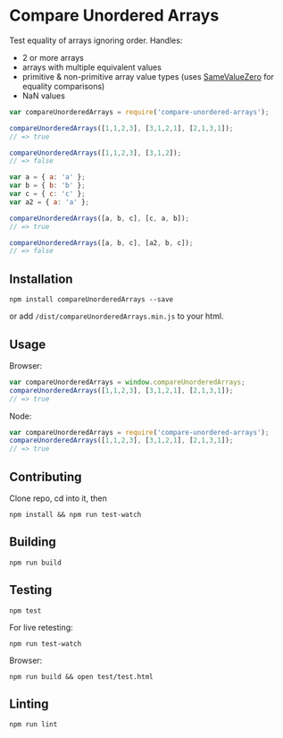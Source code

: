 # Compare Unordered Arrays

Test equality of arrays ignoring order. Handles:
 - 2 or more arrays
 - arrays with multiple equivalent values
 - primitive & non-primitive array value types (uses [SameValueZero](http://ecma-international.org/ecma-262/6.0/#sec-samevaluezero) for equality comparisons)
 - NaN values

```javascript
var compareUnorderedArrays = require('compare-unordered-arrays');

compareUnorderedArrays([1,1,2,3], [3,1,2,1], [2,1,3,1]);
// => true

compareUnorderedArrays([1,1,2,3], [3,1,2]);
// => false

var a = { a: 'a' };
var b = { b: 'b' };
var c = { c: 'c' };
var a2 = { a: 'a' };

compareUnorderedArrays([a, b, c], [c, a, b]);
// => true

compareUnorderedArrays([a, b, c], [a2, b, c]);
// => false
```

## Installation

```
npm install compareUnorderedArrays --save
```
or add `/dist/compareUnorderedArrays.min.js` to your html.

## Usage

Browser:

```javascript
var compareUnorderedArrays = window.compareUnorderedArrays;
compareUnorderedArrays([1,1,2,3], [3,1,2,1], [2,1,3,1]);
// => true
```

Node:

```javascript
var compareUnorderedArrays = require('compare-unordered-arrays');
compareUnorderedArrays([1,1,2,3], [3,1,2,1], [2,1,3,1]);
// => true
```

## Contributing

Clone repo, cd into it, then
```
npm install && npm run test-watch
```

## Building

```
npm run build
```

## Testing

```
npm test
```
For live retesting:
```
npm run test-watch
```
Browser:
```
npm run build && open test/test.html
```

## Linting

```
npm run lint
```